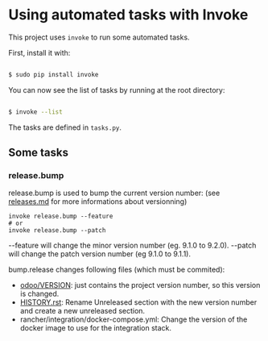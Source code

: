 # Using automated tasks with Invoke

This project uses `invoke` to run some automated tasks.

First, install it with:

```bash

$ sudo pip install invoke

```

You can now see the list of tasks by running at the root directory:

```bash

$ invoke --list

```

The tasks are defined in `tasks.py`.

## Some tasks

### release.bump

release.bump is used to bump the current version number:
(see [releases.md](docs/releases.md#versioning-pattern) for more informations about versionning)

```
invoke release.bump --feature
# or
invoke release.bump --patch
```

--feature will change the minor version number (eg. 9.1.0 to 9.2.0).
--patch will change the patch version number (eg 9.1.0 to 9.1.1).

bump.release changes following files (which must be commited):
 * [odoo/VERSION](../odoo/VERSION): just contains the project version number, so this version is changed.
 * [HISTORY.rst](../HISTORY.rst): Rename Unreleased section with the new version number and create a new unreleased section.
 * rancher/integration/docker-compose.yml: Change the version of the docker image to use for the integration stack.


